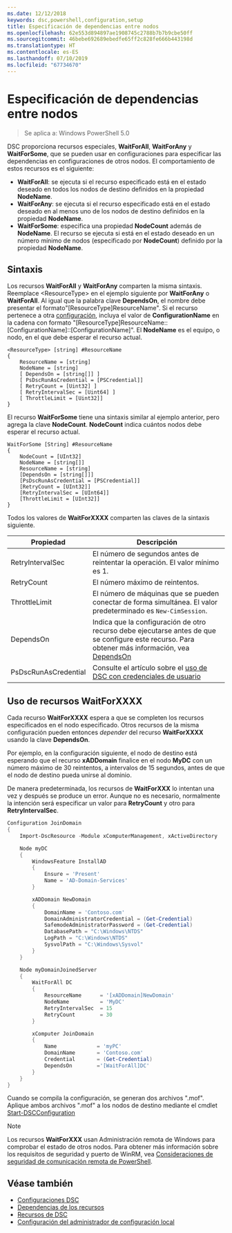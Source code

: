 ```yaml
---
ms.date: 12/12/2018
keywords: dsc,powershell,configuration,setup
title: Especificación de dependencias entre nodos
ms.openlocfilehash: 62e553d894897ae1908745c2788b7b7b9cbe50ff
ms.sourcegitcommit: 46bebe692689ebedfe65ff2c828fe666b443198d
ms.translationtype: HT
ms.contentlocale: es-ES
ms.lasthandoff: 07/10/2019
ms.locfileid: "67734670"
---
```

# <a name="specifying-cross-node-dependencies"></a>Especificación de dependencias entre nodos

> Se aplica a: Windows PowerShell 5.0

DSC proporciona recursos especiales, **WaitForAll**, **WaitForAny** y **WaitForSome**, que se pueden usar en configuraciones para especificar las dependencias en configuraciones de otros nodos. El comportamiento de estos recursos es el siguiente:

- **WaitForAll**: se ejecuta si el recurso especificado está en el estado deseado en todos los nodos de destino definidos en la propiedad **NodeName**.
- **WaitForAny**: se ejecuta si el recurso especificado está en el estado deseado en al menos uno de los nodos de destino definidos en la propiedad **NodeName**.
- **WaitForSome**: especifica una propiedad **NodeCount** además de **NodeName**. El recurso se ejecuta si está en el estado deseado en un número mínimo de nodos (especificado por **NodeCount**) definido por la propiedad **NodeName**.

## <a name="syntax"></a>Sintaxis

Los recursos **WaitForAll** y **WaitForAny** comparten la misma sintaxis. Reemplace \<ResourceType\> en el ejemplo siguiente por **WaitForAny** o **WaitForAll**.
Al igual que la palabra clave **DependsOn**, el nombre debe presentar el formato"[ResourceType]ResourceName". Si el recurso pertenece a otra [configuración](configurations.md), incluya el valor de **ConfigurationName** en la cadena con formato "[ResourceType]ResourceName::[ConfigurationName]::[ConfigurationName]". El **NodeName** es el equipo, o nodo, en el que debe esperar el recurso actual.

```
<ResourceType> [string] #ResourceName
{
    ResourceName = [string]
    NodeName = [string]
    [ DependsOn = [string[]] ]
    [ PsDscRunAsCredential = [PSCredential]]
    [ RetryCount = [Uint32] ]
    [ RetryIntervalSec = [Uint64] ]
    [ ThrottleLimit = [Uint32]]
}
```

El recurso **WaitForSome** tiene una sintaxis similar al ejemplo anterior, pero agrega la clave **NodeCount**. **NodeCount** indica cuántos nodos debe esperar el recurso actual.

```
WaitForSome [String] #ResourceName
{
    NodeCount = [UInt32]
    NodeName = [string[]]
    ResourceName = [string]
    [DependsOn = [string[]]]
    [PsDscRunAsCredential = [PSCredential]]
    [RetryCount = [UInt32]]
    [RetryIntervalSec = [UInt64]]
    [ThrottleLimit = [UInt32]]
}
```

Todos los valores de **WaitForXXXX** comparten las claves de la sintaxis siguiente.

|Propiedad|  Descripción   |
|---------|---------------------|
| RetryIntervalSec| El número de segundos antes de reintentar la operación. El valor mínimo es 1.|
| RetryCount| El número máximo de reintentos.|
| ThrottleLimit| El número de máquinas que se pueden conectar de forma simultánea. El valor predeterminado es `New-CimSession`.|
| DependsOn | Indica que la configuración de otro recurso debe ejecutarse antes de que se configure este recurso. Para obtener más información, vea [DependsOn](resource-depends-on.md)|
| PsDscRunAsCredential | Consulte el artículo sobre el [uso de DSC con credenciales de usuario](./runAsUser.md) |

## <a name="using-waitforxxxx-resources"></a>Uso de recursos WaitForXXXX

Cada recurso **WaitForXXXX** espera a que se completen los recursos especificados en el nodo especificado.
Otros recursos de la misma configuración pueden entonces *depender* del recurso **WaitForXXXX**  usando la clave **DependsOn**.

Por ejemplo, en la configuración siguiente, el nodo de destino está esperando que el recurso **xADDomain** finalice en el nodo **MyDC** con un número máximo de 30 reintentos, a intervalos de 15 segundos, antes de que el nodo de destino pueda unirse al dominio.

De manera predeterminada, los recursos de **WaitForXXX** lo intentan una vez y después se produce un error. Aunque no es necesario, normalmente la intención será especificar un valor para **RetryCount** y otro para **RetryIntervalSec**.

```powershell
Configuration JoinDomain
{
    Import-DscResource -Module xComputerManagement, xActiveDirectory

    Node myDC
    {
        WindowsFeature InstallAD
        {
            Ensure = 'Present'
            Name = 'AD-Domain-Services'
        }

        xADDomain NewDomain
        {
            DomainName = 'Contoso.com'
            DomainAdministratorCredential = (Get-Credential)
            SafemodeAdministratorPassword = (Get-Credential)
            DatabasePath = "C:\Windows\NTDS"
            LogPath = "C:\Windows\NTDS"
            SysvolPath = "C:\Windows\Sysvol"
        }
    }

    Node myDomainJoinedServer
    {
        WaitForAll DC
        {
            ResourceName      = '[xADDomain]NewDomain'
            NodeName          = 'MyDC'
            RetryIntervalSec  = 15
            RetryCount        = 30
        }

        xComputer JoinDomain
        {
            Name             = 'myPC'
            DomainName       = 'Contoso.com'
            Credential       = (Get-Credential)
            DependsOn        ='[WaitForAll]DC'
        }
    }
}
```

Cuando se compila la configuración, se generan dos archivos ".mof". Aplique ambos archivos ".mof" a los nodos de destino mediante el cmdlet [Start-DSCConfiguration](/powershell/module/psdesiredstateconfiguration/start-dscconfiguration)

> [!NOTE]
> Los recursos **WaitForXXX** usan Administración remota de Windows para comprobar el estado de otros nodos.
> Para obtener más información sobre los requisitos de seguridad y puerto de WinRM, vea [Consideraciones de seguridad de comunicación remota de PowerShell](/powershell/scripting/learn/remoting/winrmsecurity?view=powershell-6).

## <a name="see-also"></a>Véase también

- [Configuraciones DSC](configurations.md)
- [Dependencias de los recursos](resource-depends-on.md)
- [Recursos de DSC](../resources/resources.md)
- [Configuración del administrador de configuración local](../managing-nodes/metaConfig.md)
